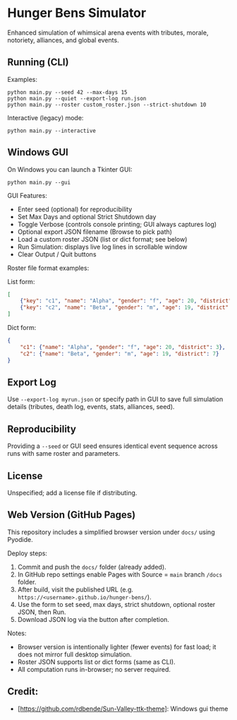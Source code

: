 # Hunger Bens Simulator

Enhanced simulation of whimsical arena events with tributes, morale, notoriety, alliances, and global events.

## Running (CLI)
Examples:

```
python main.py --seed 42 --max-days 15
python main.py --quiet --export-log run.json
python main.py --roster custom_roster.json --strict-shutdown 10
```

Interactive (legacy) mode:

```
python main.py --interactive
```

## Windows GUI
On Windows you can launch a Tkinter GUI:

```
python main.py --gui
```

GUI Features:
- Enter seed (optional) for reproducibility
- Set Max Days and optional Strict Shutdown day
- Toggle Verbose (controls console printing; GUI always captures log)
- Optional export JSON filename (Browse to pick path)
- Load a custom roster JSON (list or dict format; see below)
- Run Simulation: displays live log lines in scrollable window
- Clear Output / Quit buttons

Roster file format examples:

List form:
```json
[
	{"key": "c1", "name": "Alpha", "gender": "f", "age": 20, "district": 3},
	{"key": "c2", "name": "Beta", "gender": "m", "age": 19, "district": 7}
]
```

Dict form:
```json
{
	"c1": {"name": "Alpha", "gender": "f", "age": 20, "district": 3},
	"c2": {"name": "Beta", "gender": "m", "age": 19, "district": 7}
}
```

## Export Log
Use `--export-log myrun.json` or specify path in GUI to save full simulation details (tributes, death log, events, stats, alliances, seed).

## Reproducibility
Providing a `--seed` or GUI seed ensures identical event sequence across runs with same roster and parameters.

## License
Unspecified; add a license file if distributing.

## Web Version (GitHub Pages)
This repository includes a simplified browser version under `docs/` using Pyodide.

Deploy steps:
1. Commit and push the `docs/` folder (already added).
2. In GitHub repo settings enable Pages with Source = `main` branch `/docs` folder.
3. After build, visit the published URL (e.g. `https://<username>.github.io/hunger-bens/`).
4. Use the form to set seed, max days, strict shutdown, optional roster JSON, then Run.
5. Download JSON log via the button after completion.

Notes:
- Browser version is intentionally lighter (fewer events) for fast load; it does not mirror full desktop simulation.
- Roster JSON supports list or dict forms (same as CLI).
- All computation runs in-browser; no server required.

## Credit:

- [https://github.com/rdbende/Sun-Valley-ttk-theme]: Windows gui theme
